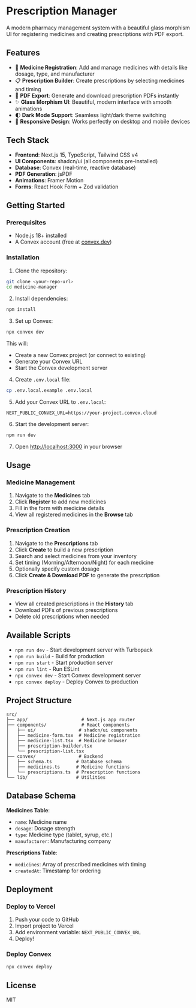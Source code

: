 # Prescription Manager

A modern pharmacy management system with a beautiful glass morphism UI for registering medicines and creating prescriptions with PDF export.

## Features

- 💊 **Medicine Registration**: Add and manage medicines with details like dosage, type, and manufacturer
- 📋 **Prescription Builder**: Create prescriptions by selecting medicines and timing
- 📄 **PDF Export**: Generate and download prescription PDFs instantly
- ✨ **Glass Morphism UI**: Beautiful, modern interface with smooth animations
- 🌓 **Dark Mode Support**: Seamless light/dark theme switching
- 📱 **Responsive Design**: Works perfectly on desktop and mobile devices

## Tech Stack

- **Frontend**: Next.js 15, TypeScript, Tailwind CSS v4
- **UI Components**: shadcn/ui (all components pre-installed)
- **Database**: Convex (real-time, reactive database)
- **PDF Generation**: jsPDF
- **Animations**: Framer Motion
- **Forms**: React Hook Form + Zod validation

## Getting Started

### Prerequisites

- Node.js 18+ installed
- A Convex account (free at [convex.dev](https://convex.dev))

### Installation

1. Clone the repository:
```bash
git clone <your-repo-url>
cd medicine-manager
```

2. Install dependencies:
```bash
npm install
```

3. Set up Convex:
```bash
npx convex dev
```

This will:
- Create a new Convex project (or connect to existing)
- Generate your Convex URL
- Start the Convex development server

4. Create `.env.local` file:
```bash
cp .env.local.example .env.local
```

5. Add your Convex URL to `.env.local`:
```
NEXT_PUBLIC_CONVEX_URL=https://your-project.convex.cloud
```

6. Start the development server:
```bash
npm run dev
```

7. Open [http://localhost:3000](http://localhost:3000) in your browser

## Usage

### Medicine Management

1. Navigate to the **Medicines** tab
2. Click **Register** to add new medicines
3. Fill in the form with medicine details
4. View all registered medicines in the **Browse** tab

### Prescription Creation

1. Navigate to the **Prescriptions** tab
2. Click **Create** to build a new prescription
3. Search and select medicines from your inventory
4. Set timing (Morning/Afternoon/Night) for each medicine
5. Optionally specify custom dosage
6. Click **Create & Download PDF** to generate the prescription

### Prescription History

- View all created prescriptions in the **History** tab
- Download PDFs of previous prescriptions
- Delete old prescriptions when needed

## Available Scripts

- `npm run dev` - Start development server with Turbopack
- `npm run build` - Build for production
- `npm run start` - Start production server
- `npm run lint` - Run ESLint
- `npx convex dev` - Start Convex development server
- `npx convex deploy` - Deploy Convex to production

## Project Structure

```
src/
├── app/                    # Next.js app router
├── components/             # React components
│   ├── ui/                # shadcn/ui components
│   ├── medicine-form.tsx  # Medicine registration
│   ├── medicine-list.tsx  # Medicine browser
│   ├── prescription-builder.tsx
│   └── prescription-list.tsx
├── convex/                # Backend
│   ├── schema.ts         # Database schema
│   ├── medicines.ts      # Medicine functions
│   └── prescriptions.ts  # Prescription functions
└── lib/                  # Utilities
```

## Database Schema

**Medicines Table**:
- `name`: Medicine name
- `dosage`: Dosage strength
- `type`: Medicine type (tablet, syrup, etc.)
- `manufacturer`: Manufacturing company

**Prescriptions Table**:
- `medicines`: Array of prescribed medicines with timing
- `createdAt`: Timestamp for ordering

## Deployment

### Deploy to Vercel

1. Push your code to GitHub
2. Import project to Vercel
3. Add environment variable: `NEXT_PUBLIC_CONVEX_URL`
4. Deploy!

### Deploy Convex

```bash
npx convex deploy
```

## License

MIT